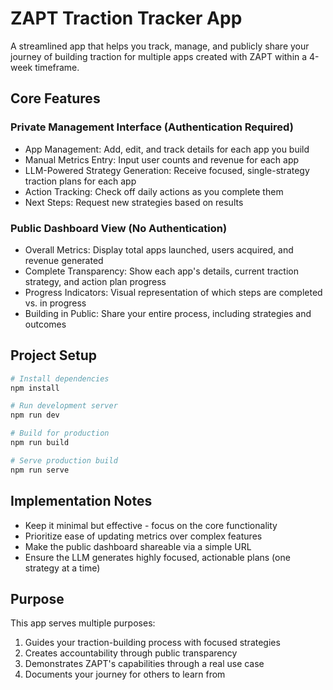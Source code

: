 # ZAPT Traction Tracker App

A streamlined app that helps you track, manage, and publicly share your journey of building traction for multiple apps created with ZAPT within a 4-week timeframe.

## Core Features

### Private Management Interface (Authentication Required)
- App Management: Add, edit, and track details for each app you build
- Manual Metrics Entry: Input user counts and revenue for each app
- LLM-Powered Strategy Generation: Receive focused, single-strategy traction plans for each app
- Action Tracking: Check off daily actions as you complete them
- Next Steps: Request new strategies based on results

### Public Dashboard View (No Authentication)
- Overall Metrics: Display total apps launched, users acquired, and revenue generated
- Complete Transparency: Show each app's details, current traction strategy, and action plan progress
- Progress Indicators: Visual representation of which steps are completed vs. in progress
- Building in Public: Share your entire process, including strategies and outcomes

## Project Setup

```bash
# Install dependencies
npm install

# Run development server
npm run dev

# Build for production
npm run build

# Serve production build
npm run serve
```

## Implementation Notes
- Keep it minimal but effective - focus on the core functionality
- Prioritize ease of updating metrics over complex features
- Make the public dashboard shareable via a simple URL
- Ensure the LLM generates highly focused, actionable plans (one strategy at a time)

## Purpose
This app serves multiple purposes:
1. Guides your traction-building process with focused strategies
2. Creates accountability through public transparency
3. Demonstrates ZAPT's capabilities through a real use case
4. Documents your journey for others to learn from
